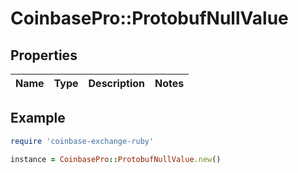 # CoinbasePro::ProtobufNullValue

## Properties

| Name | Type | Description | Notes |
| ---- | ---- | ----------- | ----- |

## Example

```ruby
require 'coinbase-exchange-ruby'

instance = CoinbasePro::ProtobufNullValue.new()
```

